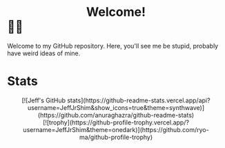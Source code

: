 # <div align="center">Welcome!</div> 👋🏻<br>
Welcome to my GitHub repository. Here, you'll see me be stupid, probably have weird ideas of mine. <br>

# Stats <br>
<div align="center">[![Jeff's GitHub stats](https://github-readme-stats.vercel.app/api?username=JeffJrShim&show_icons=true&theme=synthwave)](https://github.com/anuraghazra/github-readme-stats)</div>
<div align="center">[![trophy](https://github-profile-trophy.vercel.app/?username=JeffJrShim&theme=onedark)](https://github.com/ryo-ma/github-profile-trophy)</div>



